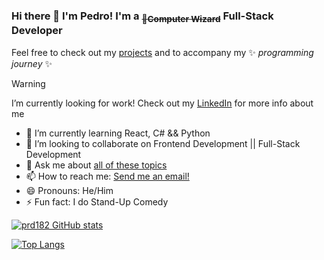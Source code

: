 ### Hi there 👋 I'm Pedro! I'm a <sub>~~:crystal_ball:Computer Wizard~~</sub> Full-Stack Developer

Feel free to check out my [projects](https://github.com/prd182?tab=repositories) and to accompany my  ✨ _programming journey_ ✨


> [!WARNING]
> I’m currently looking for work! Check out my [LinkedIn](https://www.linkedin.com/in/pedrorodriguesdias/) for more info about me


- 🌱 I’m currently learning React, C# && Python
- 👯 I’m looking to collaborate on Frontend Development || Full-Stack Development
- 💬 Ask me about [all of these topics](## "Java, JavaScript, SQL, HTML, CSS, C#, Python, React, ES6, Model-View-Controller (MVC), Java Database Connectivity (JDBC), REST APIs, Tomcat, Maven, SCRUM, Agile Methodologies, Testing, JUnit, Git, jQuery, Bootstrap (Framework), SOAP, Web Applications, Web Development, Object-Oriented Programming (OOP), Spring Framework, Spring MVC")
- 📫 How to reach me: [Send me an email!](mailto:pedro.dias.182@hotmail.com)
- 😄 Pronouns: He/Him
- ⚡ Fun fact: I do Stand-Up Comedy


[![prd182 GitHub stats](https://github-readme-stats.vercel.app/api?username=prd182&show_icons=true&hide_border=true&theme=slateorange)](https://github.com/prd182/github-readme-stats)

[![Top Langs](https://github-readme-stats.vercel.app/api/top-langs/?username=prd182&show_icons=true&layout=compact&hide_border=true&theme=slateorange)](https://github.com/prd182/github-readme-stats)
